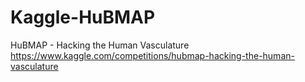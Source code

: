 # Kaggle-HuBMAP
HuBMAP - Hacking the Human Vasculature
https://www.kaggle.com/competitions/hubmap-hacking-the-human-vasculature
